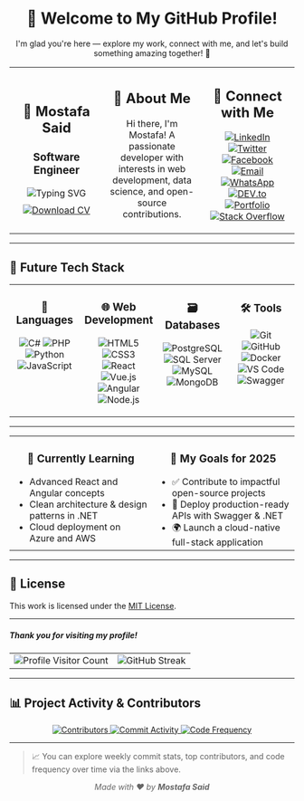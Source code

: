 <h1 align="center">👋 Welcome to My GitHub Profile!</h1>
<p align="center">
  I'm glad you're here — explore my work, connect with me, and let's build something amazing together! 🚀
</p>


<table align="center" width="100%" cellpadding="20">
  <tr>
    <td align="center" width="33%">
      <h2>🧊 Mostafa Said</h2>
      <h3><strong>Software Engineer</strong></h3>
      <img src="https://readme-typing-svg.herokuapp.com/?lines=Passionate+Developer;Open+Source+Contributor;Always+Learning...&center=true&color=00F&width=250&height=35" alt="Typing SVG" />
      <div style="margin-top:10px;">
        <a href="https://drive.google.com/file/d/1jAaDa4N3iwhY-jFQpy81rn6YNNsqgN_g/view" target="_blank" rel="noopener">
          <img src="https://img.shields.io/badge/Download_CV-PDF-red?style=for-the-badge&logo=adobeacrobat&logoColor=white" alt="Download CV" />
        </a>
      </div>
    </td>
    <td align="center" width="34%">
      <h2>🧊 About Me</h2>
      <p>Hi there, I'm Mostafa! A passionate developer with interests in web development, data science, and open-source contributions.</p>
    </td>
    <td align="center" width="33%">
      <h2>🧊 Connect with Me</h2>
      <p>
        <a href="https://www.linkedin.com/in/mostafa-said-595648316" target="_blank" rel="noopener"><img src="https://img.shields.io/badge/LinkedIn-0077B5?style=flat&logo=linkedin&logoColor=white" alt="LinkedIn" /></a>
        <a href="https://twitter.com/mostafa41226132" target="_blank" rel="noopener"><img src="https://img.shields.io/badge/Twitter-1DA1F2?style=flat&logo=twitter&logoColor=white" alt="Twitter" /></a>
        <a href="https://www.facebook.com/profile.php?id=100067794330732" target="_blank" rel="noopener"><img src="https://img.shields.io/badge/Facebook-1877F2?style=flat&logo=facebook&logoColor=white" alt="Facebook" /></a>
        <a href="mailto:m.ssaid356@gmail.com" target="_blank" rel="noopener"><img src="https://img.shields.io/badge/Email-D14836?style=flat&logo=gmail&logoColor=white" alt="Email" /></a>
        <a href="https://api.whatsapp.com/send?phone=20167358073" target="_blank" rel="noopener"><img src="https://img.shields.io/badge/WhatsApp-25D366?style=flat&logo=whatsapp&logoColor=white" alt="WhatsApp" /></a>
        <a href="https://dev.to/mostafa_samir_fe0bbfde587" target="_blank" rel="noopener"><img src="https://img.shields.io/badge/DEV.to-0A0A0A?style=flat&logo=dev.to&logoColor=white" alt="DEV.to" /></a>
        <a href="https://msaid-portfolio.web.app/" target="_blank" rel="noopener"><img src="https://img.shields.io/badge/Portfolio-000000?style=flat&logo=google-chrome&logoColor=white" alt="Portfolio" /></a>
        <a href="https://stackoverflow.com/users/21488881/mostafa-said" target="_blank" rel="noopener"><img src="https://img.shields.io/badge/Stack%20Overflow-FE7A16?style=flat&logo=stackoverflow&logoColor=white" alt="Stack Overflow" /></a>
      </p>
    </td>
  </tr>
</table>

---

## 🧊 Future Tech Stack

<table width="100%" cellpadding="15" cellspacing="0" style="table-layout: fixed;">
  <tr>
    <td valign="top" width="25%" align="center">
      <h3>🧠 Languages</h3>
      <p>
        <img src="https://img.shields.io/badge/C%23-239120?style=flat&logo=c-sharp&logoColor=white" alt="C#" />
        <img src="https://img.shields.io/badge/PHP-777BB4?style=flat&logo=php&logoColor=white" alt="PHP" />
        <img src="https://img.shields.io/badge/Python-3776AB?style=flat&logo=python&logoColor=white" alt="Python" />
        <img src="https://img.shields.io/badge/JavaScript-F7DF1E?style=flat&logo=javascript&logoColor=black" alt="JavaScript" />
      </p>
    </td>
    <td valign="top" width="25%" align="center">
      <h3>🌐 Web Development</h3>
      <p>
        <img src="https://img.shields.io/badge/HTML5-E34F26?style=flat&logo=html5&logoColor=white" alt="HTML5" />
        <img src="https://img.shields.io/badge/CSS3-1572B6?style=flat&logo=css3&logoColor=white" alt="CSS3" />
        <img src="https://img.shields.io/badge/React-61DAFB?style=flat&logo=react&logoColor=black" alt="React" />
        <img src="https://img.shields.io/badge/Vue.js-4FC08D?style=flat&logo=vue-dot-js&logoColor=white" alt="Vue.js" />
        <img src="https://img.shields.io/badge/Angular-DD0031?style=flat&logo=angular&logoColor=white" alt="Angular" />
        <img src="https://img.shields.io/badge/Node.js-339933?style=flat&logo=node-dot-js&logoColor=white" alt="Node.js" />
      </p>
    </td>
    <td valign="top" width="25%" align="center">
      <h3>🗃️ Databases</h3>
      <p>
        <img src="https://img.shields.io/badge/PostgreSQL-4169E1?style=flat&logo=postgresql&logoColor=white" alt="PostgreSQL" />
        <img src="https://img.shields.io/badge/SQL%20Server-CC2927?style=flat&logo=microsoft-sql-server&logoColor=white" alt="SQL Server" />
        <img src="https://img.shields.io/badge/MySQL-4479A1?style=flat&logo=mysql&logoColor=white" alt="MySQL" />
        <img src="https://img.shields.io/badge/MongoDB-47A248?style=flat&logo=mongodb&logoColor=white" alt="MongoDB" />
      </p>
    </td>
    <td valign="top" width="25%" align="center">
      <h3>🛠️ Tools</h3>
      <p>
        <img src="https://img.shields.io/badge/Git-F05032?style=flat&logo=git&logoColor=white" alt="Git" />
        <img src="https://img.shields.io/badge/GitHub-181717?style=flat&logo=github&logoColor=white" alt="GitHub" />
        <img src="https://img.shields.io/badge/Docker-2496ED?style=flat&logo=docker&logoColor=white" alt="Docker" />
        <img src="https://img.shields.io/badge/VS%20Code-007ACC?style=flat&logo=visual-studio-code&logoColor=white" alt="VS Code" />
        <img src="https://img.shields.io/badge/Swagger-85EA2D?style=flat&logo=swagger&logoColor=black" alt="Swagger" />
      </p>
    </td>
  </tr>
</table>

---

<table width="100%" cellpadding="15" cellspacing="0" style="table-layout: fixed;">
  <tr>
    <td width="50%" valign="top">
      <h3 align="center">🌱 Currently Learning</h3>
      <ul style="max-width: 400px; margin: auto;">
        <li>Advanced React and Angular concepts</li>
        <li>Clean architecture & design patterns in .NET</li>
        <li>Cloud deployment on Azure and AWS</li>
      </ul>
    </td>
    <td width="50%" valign="top">
      <h3 align="center">🎯 My Goals for 2025</h3>
      <ul style="max-width: 400px; margin: auto;">
        <li>✅ Contribute to impactful open-source projects</li>
        <li>🚀 Deploy production-ready APIs with Swagger & .NET</li>
        <li>🌍 Launch a cloud-native full-stack application</li>
      </ul>
    </td>
  </tr>
</table>

---

## 📝 License

This work is licensed under the [MIT License](https://opensource.org/licenses/MIT).

---

##### Thank you for visiting my profile!  

<p align="center">
  <table align="center" cellspacing="20">
    <tr>
      <td align="center" valign="middle">
        <!-- Profile Visitor Count (stable with CountAPI) -->
<img src="https://count.getloli.com/get/@Mostafa-SAID7.readme?theme=rule34" alt="Profile Visitor Count" />
      </td>
      <td align="center" valign="middle">
        <!-- GitHub Streak -->
<img src="https://github-readme-streak-stats.herokuapp.com/?user=Mostafa-SAID7&theme=dark&hide_border=true" alt="GitHub Streak" />
      </td>
    </tr>
  </table>
</p>

---
## 📊 Project Activity & Contributors

<p align="center">
  <!-- Contributors -->
  <a href="https://github.com/Mostafa-SAID7/BankAccount-OOP-Encap/graphs/contributors" title="Contributors">
    <img src="https://img.shields.io/github/contributors/Mostafa-SAID7/BankAccount-OOP-Encap?style=for-the-badge&logo=github" alt="Contributors" />
  </a>

  <!-- Commit Activity -->
  <a href="https://github.com/Mostafa-SAID7/BankAccount-OOP-Encap/graphs/commit-activity" title="Commit Activity">
    <img src="https://img.shields.io/badge/Commit%20Activity-View%20Graph-blue?style=for-the-badge&logo=github" alt="Commit Activity" />
  </a>

  <!-- Code Frequency -->
  <a href="https://github.com/Mostafa-SAID7/BankAccount-OOP-Encap/graphs/code-frequency" title="Code Frequency">
    <img src="https://img.shields.io/badge/Code%20Frequency-View%20Graph-blueviolet?style=for-the-badge&logo=github" alt="Code Frequency" />
  </a>
</p>

---

> 📈 You can explore weekly commit stats, top contributors, and code frequency over time via the links above.


<p align="center" style="font-style: italic; color: #666;">
  Made with ❤️ by <strong>Mostafa Said</strong>
</p>


